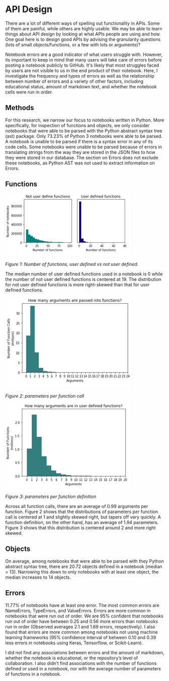# API Design

There are a lot of different ways of spelling out functionality in APIs. Some of them are painful, while others are highly usable. We may be able to learn things about API design by looking at what APIs people are using and how. One goal here is to design good APIs by advising the granularity questions (lots of small objects/functions, or a few with lots or arguments)?

Notebook errors are a good indicator of what users struggle with. However, its important to keep in mind that many users will take care of errors before posting a notebook publicly to GitHub. It's likely that most struggles faced by users are not visible to us in the end product of their notebook. Here, I investigate the frequency and types of errors as well as the relationship between number of errors and a variety of other factors, including educational status, amount of markdown text, and whether the notebook cells were run in order.

## Methods

For this research, we narrow our focus to notebooks written in Python. More specifically, for inspection of functions and objects, we only consider notebooks that were able to be parsed with the Python abstract syntax tree (ast) package. Only 73.23% of Python 3 notebooks were able to be parsed. A notebook is unable to be parsed if there is a syntax error in any of its code cells. Some notebooks were unable to be parsed because of errors in translating strings from the way they are stored in the JSON files to how they were stored in our database. The section on Errors does not exclude these notebooks, as Python AST was not used to extract information on Errors.

## Functions


<img src=./images/functions_hist.png width=400>

*Figure 1: Number of functions, user defined vs not user defined.*

The median number of user defined functions used in a notebook is 0 while the number of not user defined functions is centered at 19. The distribution for not user defined functions is more right-skewed than that for user defined functions.


<img src=./images/call_params.png width=400>

*Figure 2: parameters per function call*

<img src=./images/def_params.png width=400>

*Figure 3: parameters per function definition*

Across all function calls, there are an average of 0.99 arguments per function. Figure 2 shows that the distributions of parameters per function call is centered at 1 and slightly skewed right, but tapers off very quickly. A function definition, on the other hand, has an average of 1.94 parameters. Figure 3 shows that this distribution is centered around 2 and more right skewed.

## Objects

On average, among notebooks that were able to be parsed with they Python abstract syntax tree, there are 20.72 objects defined in a notebook (median = 13). Narrowing this down to only notebooks with at least one object, the median increases to 14 objects.

## Errors

11.77% of notebooks have at least one error. The most common errors are NameErrors, TypeErrors, and ValueErrors. Errors are more common in notebooks that were run out of order. We are 95% confident that notebooks run out of order have between 0.25 and 0.56 more errors than notebooks run in order (Observed averages 2.1 and 1.69 errors, respectively). I also found that errors are more common among notebooks not using machine learning frameworks (95% confidence interval of between 0.10 and 0.39 less errors in notebooks using Keras, Tensorflow, or Scikit-Learn).

I did not find any associations between errors and the amount of markdown, whether the notebook is educational, or the repository’s level of collaboration. I also didn’t find associations with the number of functions defined or used in a notebook, nor with the average number of parameters of functions in a notebook.
